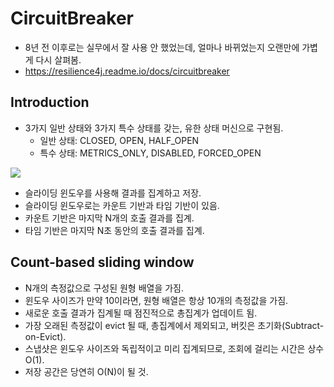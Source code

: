 # CircuitBreaker

- 8년 전 이후로는 실무에서 잘 사용 안 했었는데, 얼마나 바뀌었는지 오랜만에 가볍게 다시 살펴봄.
- https://resilience4j.readme.io/docs/circuitbreaker

## Introduction

- 3가지 일반 상태와 3가지 특수 상태를 갖는, 유한 상태 머신으로 구현됨.
    - 일반 상태: CLOSED, OPEN, HALF_OPEN
    - 특수 상태: METRICS_ONLY, DISABLED, FORCED_OPEN

![](https://files.readme.io/39cdd54-state_machine.jpg)

- 슬라이딩 윈도우를 사용해 결과를 집계하고 저장.
- 슬라이딩 윈도우로는 카운트 기반과 타임 기반이 있음.
- 카운트 기반은 마지막 N개의 호출 결과를 집계.
- 타임 기반은 마지막 N초 동안의 호출 결과를 집계.

## Count-based sliding window

- N개의 측정값으로 구성된 원형 배열을 가짐.
- 윈도우 사이즈가 만약 10이라면, 원형 배열은 항상 10개의 측정값을 가짐.
- 새로운 호출 결과가 집계될 때 점진적으로 총집계가 업데이트 됨. 
- 가장 오래된 측정값이 evict 될 때, 총집계에서 제외되고, 버킷은 초기화(Subtract-on-Evict).
- 스냅샷은 윈도우 사이즈와 독립적이고 미리 집계되므로, 조회에 걸리는 시간은 상수 O(1).
- 저장 공간은 당연히 O(N)이 될 것.
